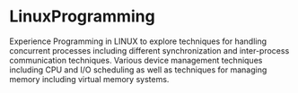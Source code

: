 # LinuxProgramming
Experience Programming in LINUX to explore techniques for handling concurrent processes including different synchronization and inter-process communication techniques. Various device management techniques including CPU and I/O scheduling as well as techniques for managing memory including virtual memory systems.
